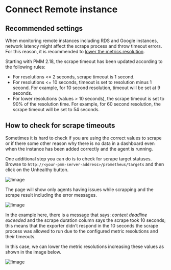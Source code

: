 # Connect Remote instance

## Recommended settings

When monitoring remote instances including RDS and Google instances, network latency might affect the scrape process and throw timeout errors.
For this reason, it is recommended to [lower the metrics resolution](../../how-to/configure.md#metrics-resolution).

Starting with PMM 2.18, the scrape timeout has been updated according to the following rules:

- For resolutions <= 2 seconds, scrape timeout is 1 second.
- For resolutions <= 10 seconds, timeout is set to resolution minus 1 second. For example, for 10 second resolution, timeout will be set at 9 seconds.
- For lower resolutions (values > 10 seconds), the scrape timeout is set to 90% of the resolution time. For example, for 60 second resolution, the scrape timeout will be set to 54 seconds.

## How to check for scrape timeouts

Sometimes it is hard to check if you are using the correct values to scrape or if there some other reason why there is no data in a dashboard even when the instance has been added correctly and the agent is running.

One additional step you can do is to check for scrape target statuses. Browse to `http://<your-pmm-server-address>/prometheus/targets` and then click on the Unhealthy button.

![!image](../../../_images/scrape_targets_01.png)

The page will show only agents having issues while scrapping and the scrape result including the error messages.

![!image](../../../_images/scrape_targets_02.png)

In the example here, there is a message that says: *context deadline exceeded* and the scrape duration column says the scrape took 10 seconds; this means that the exporter didn't respond in the 10 seconds the scrape process was allowed to run due to the configured metric resolutions and their timeouts.

In this case, we can lower the metric resolutions increasing these values as shown in the image below.

![!image](../../../_images/scrape_targets_03.png)
